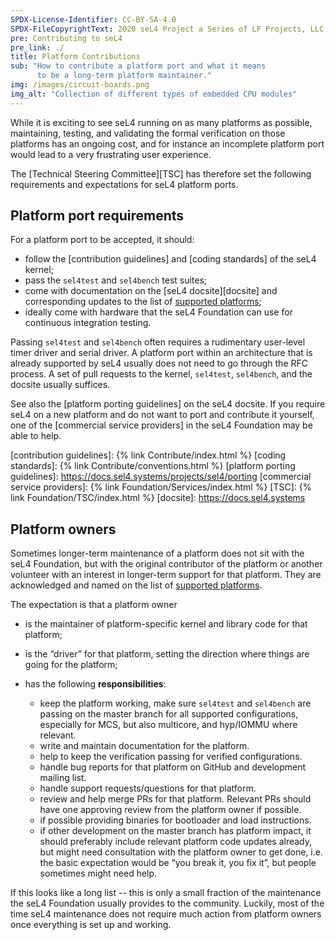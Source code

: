 ```yaml
---
SPDX-License-Identifier: CC-BY-SA-4.0
SPDX-FileCopyrightText: 2020 seL4 Project a Series of LF Projects, LLC.
pre: Contributing to seL4
pre_link: ./
title: Platform Contributions
sub: "How to contribute a platform port and what it means
      to be a long-term platform maintainer."
img: /images/circuit-boards.png
img_alt: "Collection of different types of embedded CPU modules"
---
```


While it is exciting to see seL4 running on as many platforms as possible,
maintaining, testing, and validating the formal verification on those platforms
has an ongoing cost, and for instance an incomplete platform port would lead to
a very frustrating user experience.

The [Technical Steering Committee][TSC] has therefore set the following requirements
and expectations for seL4 platform ports.

## Platform port requirements

For a platform port to be accepted, it should:

- follow the [contribution guidelines] and [coding standards] of the seL4 kernel;
- pass the `sel4test` and `sel4bench` test suites;
- come with documentation on the [seL4 docsite][docsite] and corresponding updates to the
  list of [supported platforms];
- ideally come with hardware that the seL4 Foundation can use for continuous
  integration testing.

Passing `sel4test` and `sel4bench` often requires a rudimentary user-level timer
driver and serial driver. A platform port within an architecture that is already
supported by seL4 usually does not need to go through the RFC process. A set of
pull requests to the kernel, `sel4test`, `sel4bench`, and the docsite usually
suffices.

See also the [platform porting guidelines] on the seL4 docsite. If you require
seL4 on a new platform and do not want to port and contribute it yourself, one
of the [commercial service providers] in the seL4 Foundation may be able to
help.

[contribution guidelines]: {% link Contribute/index.html %}
[coding standards]: {% link Contribute/conventions.html %}
[platform porting guidelines]: https://docs.sel4.systems/projects/sel4/porting
[commercial service providers]: {% link Foundation/Services/index.html %}
[TSC]: {% link Foundation/TSC/index.html %}
[docsite]: https://docs.sel4.systems

## Platform owners

Sometimes longer-term maintenance of a platform does not sit with the seL4
Foundation, but with the original contributor of the platform or another
volunteer with an interest in longer-term support for that platform. They are
acknowledged and named on the list of [supported platforms].

The expectation is that a platform owner

- is the maintainer of platform-specific kernel and library code for that
  platform;

- is the “driver” for that platform, setting the direction where things are
  going for the platform;

- has the following **responsibilities**:

  - keep the platform working, make sure `sel4test` and `sel4bench` are passing
    on the master branch for all supported configurations, especially for MCS,
    but also multicore, and hyp/IOMMU where relevant.
  - write and maintain documentation for the platform.
  - help to keep the verification passing for verified configurations.
  - handle bug reports for that platform on GitHub and development mailing list.
  - handle support requests/questions for that platform.
  - review and help merge PRs for that platform. Relevant PRs should have one
    approving review from the platform owner if possible.
  - if possible providing binaries for bootloader and load instructions.
  - if other development on the master branch has platform impact, it should
    preferably include relevant platform code updates already, but might need
    consultation with the platform owner to get done, i.e. the basic expectation
    would be “you break it, you fix it”, but people sometimes might need help.

If this looks like a long list -- this is only a small fraction of the
maintenance the seL4 Foundation usually provides to the community. Luckily, most of
the time seL4 maintenance does not require much action from platform owners once
everything is set up and working.

[supported platforms]: https://docs.sel4.systems/Hardware/
